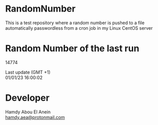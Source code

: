 # RandomNumber    
This is a test repository where a random number is pushed to a file automatically passwordless from a cron job in my Linux CentOS server    
# Random Number of the last run   
14774
      
Last update (GMT +1)    
01/01/23 16:00:02
# Developer    
Hamdy Abou El Anein   
hamdy.aea@protonmail.com
